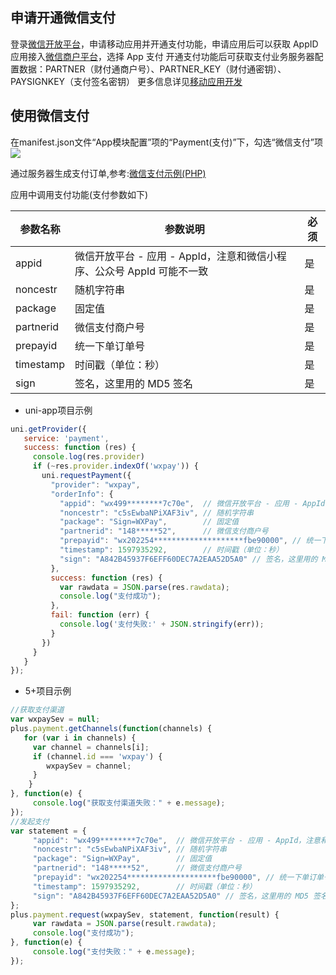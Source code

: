 ## 申请开通微信支付
登录[微信开放平台](https://open.weixin.qq.com/)，申请移动应用并开通支付功能，申请应用后可以获取 AppID
应用接入[微信商户平台](https://pay.weixin.qq.com/index.php/core/home/login?return_url=%2F)，选择 App 支付
开通支付功能后可获取支付业务服务器配置数据：PARTNER（财付通商户号）、PARTNER_KEY（财付通密钥）、PAYSIGNKEY（支付签名密钥）
更多信息详见[移动应用开发](https://open.weixin.qq.com/cgi-bin/frame?t=home/app_tmpl&lang=zh_CN)

## 使用微信支付
在manifest.json文件“App模块配置”项的“Payment(支付)”下，勾选“微信支付”项
![](https://partner-dcloud-native.oss-cn-hangzhou.aliyuncs.com/images/uniapp/payment/wxpay_setup_manifest_info.png)

通过服务器生成支付订单,参考:[微信支付示例(PHP)](https://github.com/dcloudio/H5P.Server/tree/master/payment/wxpayv3)

应用中调用支付功能(支付参数如下)

| 参数名称    | 参数说明 | 必须 | 
|-------------|-------|-----|
| appid    | 微信开放平台 - 应用 - AppId，注意和微信小程序、公众号 AppId 可能不一致 | 是  |
| noncestr     | 随机字符串  | 是 | 
| package | 固定值 |是 |
| partnerid  | 微信支付商户号  | 是 |
| prepayid    | 统一下单订单号   | 是 |
| timestamp    | 时间戳（单位：秒）   | 是 |
| sign    | 签名，这里用的 MD5 签名   | 是 |

  * uni-app项目示例  
``` js
uni.getProvider({
   service: 'payment',
   success: function (res) {
     console.log(res.provider)
     if (~res.provider.indexOf('wxpay')) {
       uni.requestPayment({
         "provider": "wxpay", 
         "orderInfo": {
           "appid": "wx499********7c70e",  // 微信开放平台 - 应用 - AppId，注意和微信小程序、公众号 AppId 可能不一致
           "noncestr": "c5sEwbaNPiXAF3iv", // 随机字符串
           "package": "Sign=WXPay",        // 固定值
           "partnerid": "148*****52",      // 微信支付商户号
           "prepayid": "wx202254********************fbe90000", // 统一下单订单号 
           "timestamp": 1597935292,        // 时间戳（单位：秒）
           "sign": "A842B45937F6EFF60DEC7A2EAA52D5A0" // 签名，这里用的 MD5 签名
         }, 
         success: function (res) {
           var rawdata = JSON.parse(res.rawdata);
           console.log("支付成功");
         },
         fail: function (err) {
           console.log('支付失败:' + JSON.stringify(err));
         }
       })
     }
   }
});
```

  * 5+项目示例
``` js
//获取支付渠道
var wxpaySev = null;
plus.payment.getChannels(function(channels) {
   for (var i in channels) {
     var channel = channels[i];
     if (channel.id === 'wxpay') {
        wxpaySev = channel;
     }
	}
}, function(e) {
	 console.log("获取支付渠道失败：" + e.message);
});
//发起支付
var statement = {
     "appid": "wx499********7c70e",  // 微信开放平台 - 应用 - AppId，注意和微信小程序、公众号 AppId 可能不一致
     "noncestr": "c5sEwbaNPiXAF3iv", // 随机字符串
     "package": "Sign=WXPay",        // 固定值
     "partnerid": "148*****52",      // 微信支付商户号
     "prepayid": "wx202254********************fbe90000", // 统一下单订单号 
     "timestamp": 1597935292,        // 时间戳（单位：秒）
     "sign": "A842B45937F6EFF60DEC7A2EAA52D5A0" // 签名，这里用的 MD5 签名
};
plus.payment.request(wxpaySev, statement, function(result) {
     var rawdata = JSON.parse(result.rawdata);
     console.log("支付成功");
}, function(e) {
     console.log("支付失败：" + e.message);
});
```

